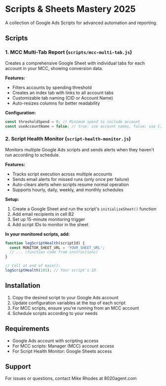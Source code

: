 # Scripts & Sheets Mastery 2025

A collection of Google Ads Scripts for advanced automation and reporting.

## Scripts

### 1. MCC Multi-Tab Report (`scripts/mcc-multi-tab.js`)
Creates a comprehensive Google Sheet with individual tabs for each account in your MCC, showing conversion data.

**Features:**
- Filters accounts by spending threshold
- Creates an index tab with links to all account tabs
- Customizable tab naming (CID or Account Name)
- Auto-resizes columns for better readability

**Configuration:**
```javascript
const thresholdSpend = 0; // Minimum spend to include account
const useAccountName = false; // true: use account names, false: use CIDs
```

### 2. Script Health Monitor (`script-health-monitor.js`)
Monitors multiple Google Ads scripts and sends alerts when they haven't run according to schedule.

**Features:**
- Tracks script execution across multiple accounts
- Sends email alerts for missed runs (only once per failure)
- Auto-clears alerts when scripts resume normal operation
- Supports hourly, daily, weekly, and monthly schedules

**Setup:**
1. Create a Google Sheet and run the script's `initializeSheet()` function
2. Add email recipients in cell B2
3. Set up 15-minute monitoring trigger
4. Add script IDs to monitor in the sheet

**In your monitored scripts, add:**
```javascript
function logScriptHealth(scriptId) {
  const MONITOR_SHEET_URL = 'YOUR_SHEET_URL';
  // ... (function code from instructions)
}

// Call at end of main():
logScriptHealth(101); // Your script's ID
```

## Installation

1. Copy the desired script to your Google Ads account
2. Update configuration variables at the top of each script
3. For MCC scripts, ensure you're running from an MCC account
4. Schedule scripts according to your needs

## Requirements

- Google Ads account with scripting access
- For MCC scripts: Manager (MCC) account access
- For Script Health Monitor: Google Sheets access

## Support

For issues or questions, contact Mike Rhodes at 8020agent.com